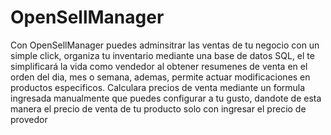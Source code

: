 # OpenSellManager
Con OpenSellManager puedes adminsitrar las ventas de tu negocio con un simple click, organiza tu inventario mediante una base de datos SQL, el te simplificará
la vida como vendedor al obtener resumenes de venta en el orden del dia, mes o semana, ademas, permite actuar modificaciones en productos especificos.
Calculara precios de venta mediante un formula ingresada manualmente que puedes configurar a tu gusto, dandote de esta manera el precio de venta de tu
producto solo con ingresar el precio de provedor
